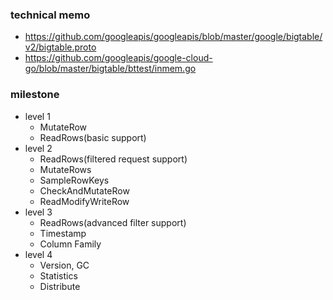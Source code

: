### technical memo

- https://github.com/googleapis/googleapis/blob/master/google/bigtable/v2/bigtable.proto
- https://github.com/googleapis/google-cloud-go/blob/master/bigtable/bttest/inmem.go

### milestone

- level 1
  - MutateRow
  - ReadRows(basic support)
- level 2
  - ReadRows(filtered request support)
  - MutateRows
  - SampleRowKeys
  - CheckAndMutateRow
  - ReadModifyWriteRow
- level 3
  - ReadRows(advanced filter support)
  - Timestamp
  - Column Family
- level 4
  - Version, GC
  - Statistics
  - Distribute
